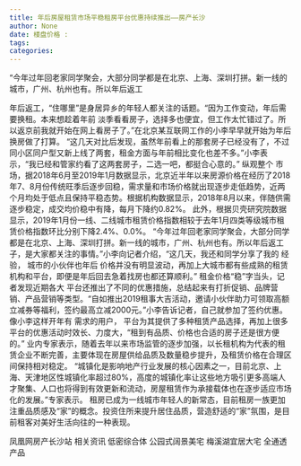 ```yaml
---
title: 年后房屋租赁市场平稳租房平台优惠持续推出——房产长沙
author: None
date: 楼盘价格 : 
tags: 
categories: 
---
```

“今年过年回老家同学聚会，大部分同学都是在北京、上海、深圳打拼。新一线的城市，广州、杭州也有。所以年后返工
<!-- more -->
年后返工，“住哪里”是身居异乡的年轻人都关注的话题。“因为工作变动，年后需要换租。本来想趁着年前
淡季看看房子，选择多也便宜，但工作太忙错过了。所以返京前我就开始在网上看房子了。”在北京某互联网工作的小李早早就开始为年后换房做了打算。
“这几天对比后发现，虽然年前看上的那套房子已经没有了，不过同小区同户型又新上线了两套，租金方面与年前相比变化也差不多。”小李表示，“我已经和管家约看了这两套房子，二选一吧，都挺合心意的。”
纵观整个
市场，据2018年6月至2019年1月数据显示，北京近半年以来房源价格在经历了2018年7、8月份传统旺季后逐步回稳，需求量和市场价格就出现逐步走低趋势，近两个月均处于低点且保持平稳态势。根据机构数据显示，2018年8月以来，伴随供需逐步稳定，成交均价稳中有降，每月下降约0.82%。
此外，根据贝壳研究院数据显示，2019年1月份一线、二线城市租赁价格指数相较于去年1月四类等级城市租赁价格指数环比分别下降2.4%、0.0%。
“今年过年回老家同学聚会，大部分同学都是在北京、上海、深圳打拼。新一线的城市，广州、杭州也有。所以年后返工
子，是大家都关注的事情。”小李向记者介绍，“这几天，我还和同学分享了我的
经验，
城市的小伙伴也年后
价格并没有明显波动，再加上大城市都有些成熟的租赁机构和平台，即便是年后回去急着找房也都还算顺利。”
租金价格“稳”字当头，记者发现近期各大
平台还推出了不同的优惠措施，总结起来有打折促销、品牌营销、产品营销等类型。“自如推出2019租事大吉活动，邀请小伙伴助力可领取高额
立减券等福利，签约最高立减2000元。”小李告诉记者，自己就参加了签约优惠。
像小李这样开年有
需求的用户，
平台为其提供了多种租赁产品选择，再加上很多平台的优惠活动时效长、力度大，“租到有品质、价格也合适的房子还是很方便的。”
业内专家表示，随着去年以来市场监管的逐步加强，以长租机构为代表的租赁企业不断完善，主要体现在房屋供给品质及数量稳步提升，及租赁价格在合理区间保持相对稳定。
“城镇化是影响地产行业发展的核心因素之一，目前北京、上海、天津地区性城镇化率超过80%，高度的城镇化率让这些地方吸引更多高端人才聚集、人口也将得到有效更新和流动，房屋租赁作为承接载体也在逐步适应市场化的发展。”专家表示。
租房已成为一线城市年轻人的新常态，目前租房一族更加注重品质感及“家”的概念。投资住所来提升居住品质，营造舒适的“家”氛围，是目前租客对美好生活向往的一种表现。
                        
                        
                        
                        
                                        
                    
                    
                
                    
                    
                    
                
                    
                
凤凰网房产长沙站
相关资讯
低密综合体
公园式阔景美宅
梅溪湖宜居大宅
全通透产品
	                        
	                    
	                        
	                    
